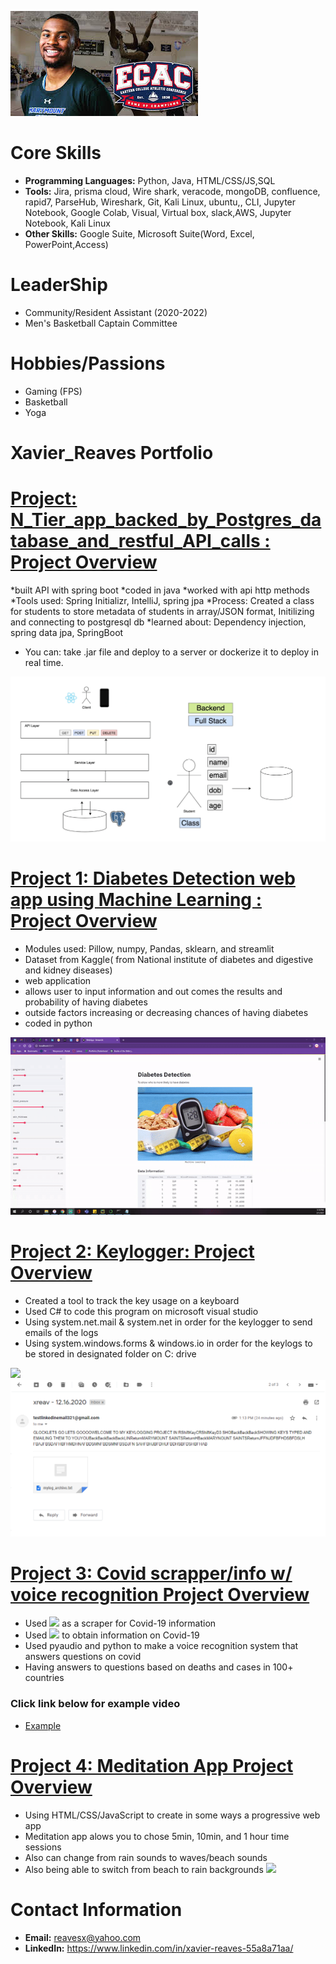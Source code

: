 ![](/images/ecac.jfif)

# Core Skills
- **Programming Languages:** Python, Java, HTML/CSS/JS,SQL
- **Tools:** Jira, prisma cloud, Wire shark, veracode, mongoDB,
confluence, rapid7, ParseHub, Wireshark, Git, Kali Linux,
ubuntu,, CLI, Jupyter Notebook, Google Colab, Visual,
Virtual box, slack,AWS, Jupyter Notebook, Kali Linux
- **Other Skills:** Google Suite, Microsoft Suite(Word, Excel, PowerPoint,Access) 


# LeaderShip
- Community/Resident Assistant (2020-2022)
- Men's Basketball Captain Committee

# Hobbies/Passions
- Gaming (FPS)
- Basketball
- Yoga

# Xavier_Reaves Portfolio


# [Project: N_Tier_app_backed_by_Postgres_database_and_restful_API_calls : Project Overview](https://github.com/ayezaee/N_Tier_app_backed_by_Postgres_database_and_restful_API_calls)
*built API with spring boot
*coded in java
*worked with api http methods 
*Tools used: Spring Initializr, IntelliJ, spring jpa
*Process: Created a class for students to store metadata of students in array/JSON format, Initilizing and connecting to postgresql db
*learned about: Dependency injection, spring data jpa, SpringBoot
* You can: take .jar file and deploy to a server or dockerize it to deploy in real time.

![](/images/fullstack.PNG)


# [Project 1: Diabetes Detection web app using Machine Learning : Project Overview](https://github.com/ayezaee/Machine-learning-diabetes)
* Modules used: Pillow, numpy, Pandas, sklearn, and streamlit
* Dataset from Kaggle( from National institute of diabetes and digestive and kidney diseases)
* web application 
* allows user to input information and out comes the results and probability of having diabetes
* outside factors increasing or decreasing chances of having diabetes
* coded in python

![](/images/mldiabetesgif.gif)


# [Project 2: Keylogger: Project Overview](https://github.com/ayezaee/Keylogger)
* Created a tool to track the key usage on a keyboard
* Used C# to code this program on microsoft visual studio 
* Using system.net.mail & system.net in order for the keylogger to send emails of the logs
* Using system.windows.forms & windows.io in order for the keylogs to be stored in designated folder on C: drive

![](/images/ezgif.com-gif-maker.gif)
![](/images/Capture2.PNG)

# [Project 3: Covid scrapper/info w/ voice recognition Project Overview](https://github.com/ayezaee/Covid-Info)
* Used ![](https://www.parsehub.com/) as a scraper for Covid-19 information 
* Used ![](https://www.worldometers.info/coronavirus/) to obtain information on Covid-19
* Used pyaudio and python to make a voice recognition system that answers questions on covid
* Having answers to questions based on deaths and cases in 100+ countries
### Click link below for example video
* [Example](https://youtu.be/boigpjHxYL0 "Example")

# [Project 4: Meditation App Project Overview](https://github.com/ayezaee/meditation-app)
* Using HTML/CSS/JavaScript to create in some ways a progressive web app
* Meditation app alows you to chose 5min, 10min, and 1 hour time sessions
* Also can change from rain sounds to waves/beach sounds
* Also being able to switch from beach to rain backgrounds 
![](/images//medi-app.gif)





# Contact Information
- **Email:** reavesx@yahoo.com
- **LinkedIn:** https://www.linkedin.com/in/xavier-reaves-55a8a71aa/
